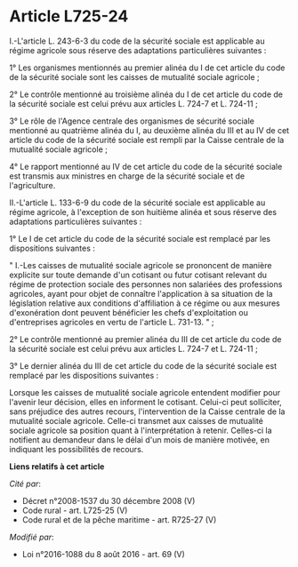 # Article L725-24

I.-L'article L. 243-6-3 du code de la sécurité sociale est applicable au régime agricole sous réserve des adaptations
particulières suivantes : 

1° Les organismes mentionnés au premier alinéa du I de cet article du code de la sécurité sociale sont les caisses de
mutualité sociale agricole ; 

2° Le contrôle mentionné au troisième alinéa du I de cet article du code de la sécurité sociale est celui prévu aux articles
L. 724-7 et L. 724-11 ; 

3° Le rôle de l'Agence centrale des organismes de sécurité sociale mentionné au quatrième alinéa du I, au deuxième alinéa du
III et au IV de cet article du code de la sécurité sociale est rempli par la Caisse centrale de la mutualité sociale
agricole ; 

4° Le rapport mentionné au IV de cet article du code de la sécurité sociale est transmis aux ministres en charge de la
sécurité sociale et de l'agriculture. 

II.-L'article L. 133-6-9 du code de la sécurité sociale est applicable au régime agricole, à l'exception de son huitième
alinéa et sous réserve des adaptations particulières suivantes : 

1° Le I de cet article du code de la sécurité sociale est remplacé par les dispositions suivantes : 

" I.-Les caisses de mutualité sociale agricole se prononcent de manière explicite sur toute demande d'un cotisant ou futur
cotisant relevant du régime de protection sociale des personnes non salariées des professions agricoles, ayant pour objet de
connaître l'application à sa situation de la législation relative aux conditions d'affiliation à ce régime ou aux mesures
d'exonération dont peuvent bénéficier les chefs d'exploitation ou d'entreprises agricoles en vertu de l'article L. 731-13.
" ; 

2° Le contrôle mentionné au premier alinéa du III de cet article du code de la sécurité sociale est celui prévu aux articles
L. 724-7 et L. 724-11 ; 

3° Le dernier alinéa du III de cet article du code de la sécurité sociale est remplacé par les dispositions suivantes : 

Lorsque les caisses de mutualité sociale agricole entendent modifier pour l'avenir leur décision, elles en informent le
cotisant. Celui-ci peut solliciter, sans préjudice des autres recours, l'intervention de la Caisse centrale de la mutualité
sociale agricole. Celle-ci transmet aux caisses de mutualité sociale agricole sa position quant à l'interprétation à retenir.
Celles-ci la notifient au demandeur dans le délai d'un mois de manière motivée, en indiquant les possibilités de recours.

**Liens relatifs à cet article**

_Cité par_:

  - Décret n°2008-1537 du 30 décembre 2008 (V)
  - Code rural - art. L725-25 (V)
  - Code rural et de la pêche maritime - art. R725-27 (V)

_Modifié par_:

  - Loi n°2016-1088 du 8 août 2016 - art. 69 (V)
